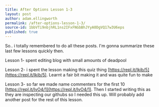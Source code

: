 ```yaml
---
title: After Options Lesson 1-3
layout: post
author: adam.ellingworth
permalink: /after-options-lesson-1-3/
source-id: 1bbVTi9nbjhRL1ns2IFxFNGbBhJYyA0DgVQ17w3U6eps
published: true
---
```

So.. i totally remembered to do all these posts. I'm gonna summarize these last few lessons quickly then. 

Lesson 1- spent editing blog with small amounts of deadpool

Lesson 2-  i spent the lesson making this quiz thing [https://repl.it/Ikib/5](https://repl.it/Ikib/5). Learnt a fair bit making it and was quite fun to make

Lesson 3- so far we made name commenters for the first 10 [https://repl.it/IvO4/1](https://repl.it/IvO4/1). Then I started writing this as they are inspecting our githubs so I needed this up. Will probably add another post for the rest of this lesson.

